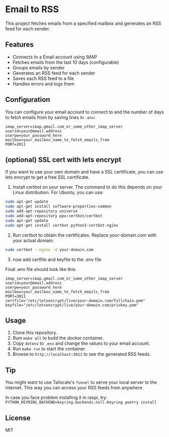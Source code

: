 # Email to RSS

This project fetches emails from a specified mailbox and generates an RSS feed for each sender.

## Features

- Connects to a Email account using IMAP
- Fetches emails from the last 10 days (configurable)
- Groups emails by sender
- Generates an RSS feed for each sender
- Saves each RSS feed to a file
- Handles errors and logs them



## Configuration

You can configure your email account to connect to and the number of days to fetch emails from by saving lines in `.env`:

```env
imap_server=imap.gmail.com_or_some_other_imap_server
userid=your@email.address
userpw=your_password_here
mailbox=your_mailbox_name_to_fetch_emails_from
PORT=3011
```

## (optional) SSL cert with lets encrypt

If you want to use your own domain and have a SSL certificate, you can use lets encrypt to get a free SSL certificate.

1. Install certbot on your server. The command to do this depends on your Linux distribution. For Ubuntu, you can use:
```bash
sudo apt-get update
sudo apt-get install software-properties-common
sudo add-apt-repository universe
sudo add-apt-repository ppa:certbot/certbot
sudo apt-get update
sudo apt-get install certbot python3-certbot-nginx
```

2. Run certbot to obtain the certificates. Replace your-domain.com with your actual domain:
```bash
sudo certbot --nginx -d your-domain.com
```

3. now add certfile and keyfile to the .env file

Final .env file should look like this:
```env
imap_server=imap.gmail.com_or_some_other_imap_server
userid=your@email.address
userpw=your_password_here
mailbox=your_mailbox_name_to_fetch_emails_from
PORT=3011
certfile="/etc/letsencrypt/live/your-domain.com/fullchain.pem"
keyfile="/etc/letsencrypt/live/your-domain.com/privkey.pem"
```


## Usage

1. Clone this repository.
2. Rum `make all` to build the docker container.
3. Copy `dotenv` to `.env` and change the values to your email account.
4. Run `make run` to start the container.
5. Browse to `http://localhost:3011` to see the generated RSS feeds.

## Tip
You might want to use Tailscale's `funnel` to serve your local server to the internet. This way you can access your RSS feeds from anywhere.

In case you face problem installing it in raspi,
try:
`PYTHON_KEYRING_BACKEND=keyring.backends.null.Keyring poetry install`

## License

MIT
